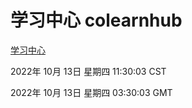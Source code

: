 # 学习中心 colearnhub
[学习中心](http://27.19.33.125:56308/colearnhub/)

2022年 10月 13日 星期四 11:30:03 CST

2022年 10月 13日 星期四 03:30:03 GMT
